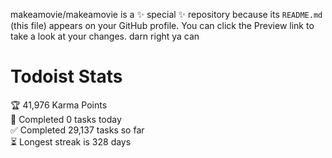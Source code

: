 makeamovie/makeamovie is a ✨ special ✨ repository because its `README.md` (this file) appears on your GitHub profile.
You can click the Preview link to take a look at your changes. darn right ya can

# Todoist Stats

<!-- TODO-IST:START -->
🏆  41,976 Karma Points           
🌸  Completed 0 tasks today           
✅  Completed 29,137 tasks so far           
⏳  Longest streak is 328 days
<!-- TODO-IST:END -->